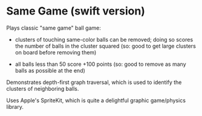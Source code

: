 # Same Game (swift version)

Plays classic "same game" ball game:

- clusters of touching same-color balls can be removed; doing so scores
  the number of balls in the cluster squared (so: good to get large clusters
  on board before removing them)
  
- all balls less than 50 score +100 points (so: good to remove as many balls
  as possible at the end)
  
Demonstrates depth-first graph traversal, which is used to identify the
clusters of neighboring balls.

Uses Apple's SpriteKit, which is quite a delightful graphic game/physics
library. 